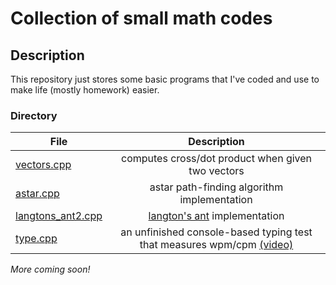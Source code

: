 # Collection of small math codes

## Description
This repository just stores some basic programs that I've coded and use to make life (mostly homework) easier.

### Directory

| File          | Description   |
| ------------- |:-------------:|
| [vectors.cpp](https://github.com/alecstem/lib/blob/main/math/vectors.cpp)           | computes cross/dot product when given two vectors     |
| [astar.cpp](https://github.com/alecstem/lib/blob/main/algo/astar.cpp)                      | astar path-finding algorithm implementation           |
| [langtons_ant2.cpp](https://github.com/alecstem/lib/blob/main/algo/langtons_ant2.cpp) | [langton's ant](https://en.wikipedia.org/wiki/Langton%27s_ant) implementation |
| [type.cpp](https://github.com/alecstem/lib/tree/main/algo/type) | an unfinished console-based typing test that measures wpm/cpm [(video)](https://www.youtube.com/watch?v=oW_xD7zLnd4)

_More coming soon!_
